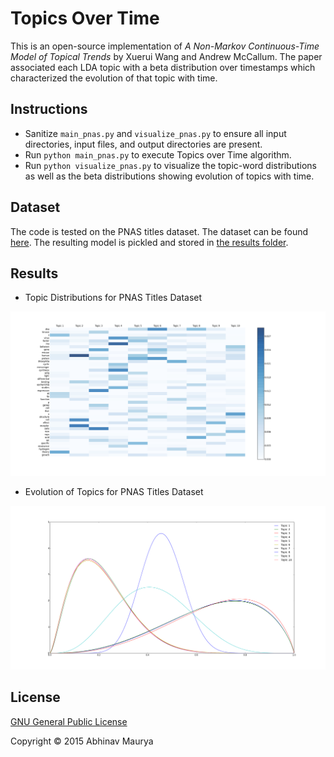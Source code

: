 Topics Over Time
===========================================================

This is an open-source implementation of *A Non-Markov Continuous-Time Model of Topical Trends* by Xuerui Wang and Andrew McCallum. The paper associated each LDA topic with a beta distribution over timestamps which characterized the evolution of that topic with time.

Instructions
-----------------------------------------------------------

* Sanitize `main_pnas.py` and `visualize_pnas.py` to ensure all input directories, input files, and output directories are present.
* Run `python main_pnas.py` to execute Topics over Time algorithm.
* Run `python visualize_pnas.py` to visualize the topic-word distributions as well as the beta distributions showing evolution of topics with time.

Dataset
-----------------------------------------------------------
The code is tested on the PNAS titles dataset. The dataset can be found [here](http://www.cs.nyu.edu/~roweis/data/pnas_all.tar). The resulting model is pickled and stored in [the results folder](results/pnas_tot).

Results
-----------------------------------------------------------

* Topic Distributions for PNAS Titles Dataset

[![Topic Distributions](results/pnas_tot/topic_distributions.png "Topic Distributions for PNAS Titles Dataset")](results/pnas_tot/topic_distributions.png)

* Evolution of Topics for PNAS Titles Dataset

[![Topic Evolution](results/pnas_tot/topic_evolutions.png "Evolution of Topics for PNAS Titles Dataset")](results/pnas_tot/topic_evolutions.png)

License
-----------------------------------------------------------

[GNU General Public License](GPL.md)

Copyright © 2015 Abhinav Maurya
